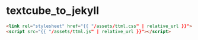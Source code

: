 # textcube_to_jekyll



```html
<link rel="stylesheet" href="{{ "/assets/ttml.css" | relative_url }}">
<script src="{{ "/assets/ttml.js" | relative_url }}"></script>
```